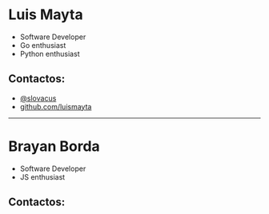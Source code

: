 # Luis Mayta

* Software Developer
* Go enthusiast
* Python enthusiast

## Contactos:

- [@slovacus](https://twitter.com/slovacus)
- [github.com/luismayta](https://github.com/luismayta)

--------------------------------------------------

# Brayan Borda

* Software Developer
* JS enthusiast

## Contactos:
